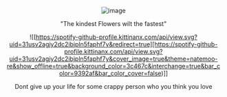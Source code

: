 <div align="center">
 
 ![image](https://github.com/user-attachments/assets/ef3a6147-25e8-46e2-9335-099d5ffce669)


"The kindest Flowers wilt the fastest"


![[https://spotify-github-profile.kittinanx.com/api/view.svg?uid=31usv2agjy2dc2ibjpln5faphf7y&redirect=true][https://spotify-github-profile.kittinanx.com/api/view.svg?uid=31usv2agjy2dc2ibjpln5faphf7y&cover_image=true&theme=natemoo-re&show_offline=true&background_color=3c467c&interchange=true&bar_color=9392af&bar_color_cover=false)]]

Dont give up your life for some crappy person who you think you love






</div>

